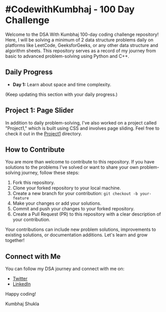 # #CodewithKumbhaj - 100 Day Challenge

Welcome to the DSA With Kumbhaj 100-day coding challenge repository! Here, I will be solving a minimum of 2 data structure problems daily on platforms like LeetCode, GeeksforGeeks, or any other data structure and algorithm sheets. This repository serves as a record of my journey from basic to advanced problem-solving using Python and C++.

## Daily Progress

- **Day 1:** Learn about space and time complexity.

(Keep updating this section with your daily progress.)

## Project 1: Page Slider

In addition to daily problem-solving, I've also worked on a project called "Project1," which is built using CSS and involves page sliding. Feel free to check it out in the [Project1](/Project1) directory.

## How to Contribute

You are more than welcome to contribute to this repository. If you have solutions to the problems I've solved or want to share your own problem-solving journey, follow these steps:

1. Fork this repository.
2. Clone your forked repository to your local machine.
3. Create a new branch for your contribution: `git checkout -b your-feature`
4. Make your changes or add your solutions.
5. Commit and push your changes to your forked repository.
6. Create a Pull Request (PR) to this repository with a clear description of your contribution.

Your contributions can include new problem solutions, improvements to existing solutions, or documentation additions. Let's learn and grow together!

## Connect with Me

You can follow my DSA journey and connect with me on:

- [Twitter](https://twitter.com/planetkumbhaj)
- [LinkedIn](https://www.linkedin.com/in/kumbhaj)

Happy coding!

Kumbhaj Shukla
